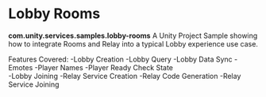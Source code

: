 # Lobby Rooms
  **com.unity.services.samples.lobby-rooms**
A Unity Project Sample showing how to integrate Rooms and Relay into a typical Lobby experience use case.

Features Covered:
-Lobby Creation
-Lobby Query
-Lobby Data Sync
  -Emotes
  -Player Names
  -Player Ready Check State  
-Lobby Joining
-Relay Service Creation
-Relay Code Generation
-Relay Service Joining
